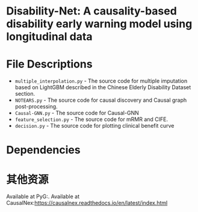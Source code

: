 # Disability-Net: A causality-based disability early warning model using longitudinal data
# File Descriptions
* `multiple_interpolation.py` - The source code for multiple imputation based on LightGBM described in the Chinese Elderly Disability Dataset section.
* `NOTEARS.py` - The source code for causal discovery and Causal graph post-processing.
* `Causal-GNN.py` - The source code for Causal-GNN
* `feature_selection.py` - The source code for mRMR and CIFE.
* `decision.py` - The source code for plotting clinical benefit curve
# Dependencies
# 其他资源
Available at PyG:.
Available at CausalNex:https://causalnex.readthedocs.io/en/latest/index.html
